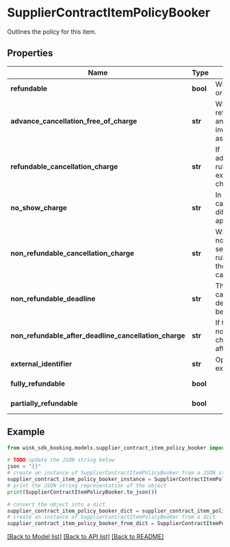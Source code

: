 # SupplierContractItemPolicyBooker

Outlines the policy for this item.

## Properties

Name | Type | Description | Notes
------------ | ------------- | ------------- | -------------
**refundable** | **bool** | Whether this booking is refundable or not. | 
**advance_cancellation_free_of_charge** | **str** | When the cancellation policy is refundable, this flag can be set and indicates there is more rules involved than just a no-questions-asked refundable. | [optional] 
**refundable_cancellation_charge** | **str** | If advanceCancellationFreeOfCharge rules is not honored, this property explains what the guest will be charged. | [optional] 
**no_show_charge** | **str** | In case the &#39;Refundable cancellation charge&#39; is set, a different no show charge can be applied. | [optional] 
**non_refundable_cancellation_charge** | **str** | When the cancellation policy is non-refundable, this flag can be set and indicates there is more rules involved to calculate what the guest will owe in case of a cancellation. | [optional] 
**non_refundable_deadline** | **str** | The non-refundable charge might can have a deadline. If that deadline passes, the guest might be charged more. | [optional] 
**non_refundable_after_deadline_cancellation_charge** | **str** | If the guest does not honor the non-refundable deadline rule, this charge dictates what she owes after the deadline passes. | [optional] 
**external_identifier** | **str** | Optional geoname externalIdentifier to remote policy. | [optional] 
**fully_refundable** | **bool** |  | [optional] [readonly] 
**partially_refundable** | **bool** |  | [optional] [readonly] 

## Example

```python
from wink_sdk_booking.models.supplier_contract_item_policy_booker import SupplierContractItemPolicyBooker

# TODO update the JSON string below
json = "{}"
# create an instance of SupplierContractItemPolicyBooker from a JSON string
supplier_contract_item_policy_booker_instance = SupplierContractItemPolicyBooker.from_json(json)
# print the JSON string representation of the object
print(SupplierContractItemPolicyBooker.to_json())

# convert the object into a dict
supplier_contract_item_policy_booker_dict = supplier_contract_item_policy_booker_instance.to_dict()
# create an instance of SupplierContractItemPolicyBooker from a dict
supplier_contract_item_policy_booker_from_dict = SupplierContractItemPolicyBooker.from_dict(supplier_contract_item_policy_booker_dict)
```
[[Back to Model list]](../README.md#documentation-for-models) [[Back to API list]](../README.md#documentation-for-api-endpoints) [[Back to README]](../README.md)


